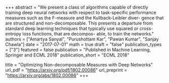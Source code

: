 +++
abstract = "We present a class of algorithms capable of directly training deep neural networks with respect to task-specific performance measures such as the F-measure and the Kullback-Leibler diver- gence that are structured and non-decomposable. This presents a departure from standard deep learning techniques that typically use squared or cross-entropy loss functions, that are decompos- able, to train the networks."
authors = ["Amartya Sanyal", "Purushottam Kar", "Pawan Kumar", "Sanjay Chawla"]
date = "2017-07-01"
math = true
draft = "false"
publication_types = ["3"]
featured = false
publication = "Published in Machine Learning, Springer and ECML 2018"
publication_short = "ECML 2018"

title = "Optimizing Non-decomposable Measures with Deep Networks"
url_pdf = "https://arxiv.org/pdf/1802.00086"
url_preprint = "https://arxiv.org/abs/1802.00086"
+++